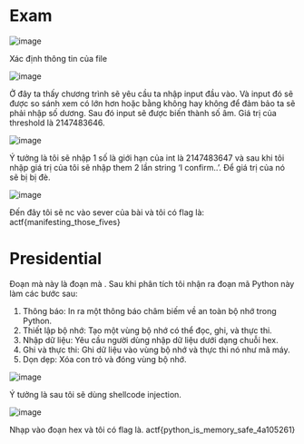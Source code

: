 # Exam
 ![image](https://github.com/LDV-SpaceK/angstromCTF2024/assets/138242812/c16e1de5-2f86-4db9-8fd2-92c2a1d45e68)

Xác định thông tin của file 

![image](https://github.com/LDV-SpaceK/angstromCTF2024/assets/138242812/122468a9-cd93-4ef1-b7c7-9110cfc0f0ad)

 
Ở đây ta thấy chương trình sẽ yêu cầu ta nhập input đầu vào. Và input đó sẽ được so sánh xem có lớn hơn hoặc bằng không hay không để đảm bảo ta sẽ phải nhập số dương.
Sau đó input sẽ được biến thành số âm. Giá trị của threshold là 2147483646. 

![image](https://github.com/LDV-SpaceK/angstromCTF2024/assets/138242812/6e453173-fd1c-48df-a23d-ce395fe96626)

 

Ý tưởng là tôi sẽ nhập 1 số là giới hạn của int là 2147483647 và sau khi tôi nhập giá trị của tôi sẽ nhập them 2 lần string ‘I confirm..’. Để giá trị của nó sẽ bị bị đè.

![image](https://github.com/LDV-SpaceK/angstromCTF2024/assets/138242812/14d748e3-5213-4724-bbb1-4c939c292988)

 
Đến đây tôi sẽ nc vào sever của bài và tôi có flag  là: actf{manifesting_those_fives}




# Presidential
Đoạn mà này là đoạn mà . Sau khi phân tích tôi nhận ra đoạn mã Python này làm các bước sau:
1.	Thông báo: In ra một thông báo châm biếm về an toàn bộ nhớ trong Python.
2.	Thiết lập bộ nhớ: Tạo một vùng bộ nhớ có thể đọc, ghi, và thực thi.
3.	Nhập dữ liệu: Yêu cầu người dùng nhập dữ liệu dưới dạng chuỗi hex.
4.	Ghi và thực thi: Ghi dữ liệu vào vùng bộ nhớ và thực thi nó như mã máy.
5.	Dọn dẹp: Xóa con trỏ và đóng vùng bộ nhớ.

 ![image](https://github.com/LDV-SpaceK/angstromCTF2024/assets/138242812/67159fdc-bd67-4156-bffa-cfff891c36a5)


Ý tưởng là sau tôi sẽ dùng shellcode injection. 

 ![image](https://github.com/LDV-SpaceK/angstromCTF2024/assets/138242812/09fd5c32-878b-4909-b4e9-58eddfdd1233)


Nhạp vào đoạn hex và tôi có flag là. actf{python_is_memory_safe_4a105261}


